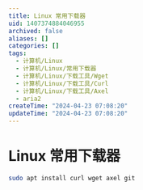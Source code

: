 ```yaml
---
title: Linux 常用下载器
uid: 1407374884046955
archived: false
aliases: []
categories: []
tags:
  - 计算机/Linux
  - 计算机/Linux/常用下载器
  - 计算机/Linux/下载工具/Wget
  - 计算机/Linux/下载工具/Curl
  - 计算机/Linux/下载工具/Axel
  - aria2
createTime: "2024-04-23 07:08:20"
updateTime: "2024-04-23 07:08:20"
---
```


# Linux 常用下载器

```sh
sudo apt install curl wget axel git
```

